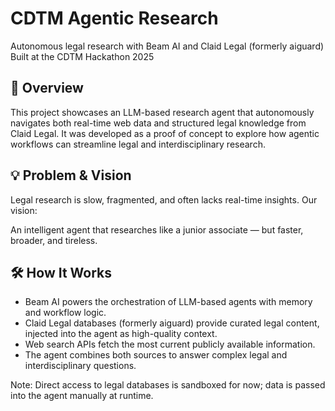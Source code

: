 # CDTM Agentic Research

Autonomous legal research with Beam AI and Claid Legal (formerly aiguard)
Built at the CDTM Hackathon 2025



## 🚀 Overview

This project showcases an LLM-based research agent that autonomously navigates both real-time web data and structured legal knowledge from Claid Legal.
It was developed as a proof of concept to explore how agentic workflows can streamline legal and interdisciplinary research.



## 💡 Problem & Vision

Legal research is slow, fragmented, and often lacks real-time insights.
Our vision:

An intelligent agent that researches like a junior associate — but faster, broader, and tireless.



## 🛠️ How It Works

- Beam AI powers the orchestration of LLM-based agents with memory and workflow logic.
- Claid Legal databases (formerly aiguard) provide curated legal content, injected into the agent as high-quality context.
- Web search APIs fetch the most current publicly available information.
- The agent combines both sources to answer complex legal and interdisciplinary questions.

Note: Direct access to legal databases is sandboxed for now; data is passed into the agent manually at runtime.


